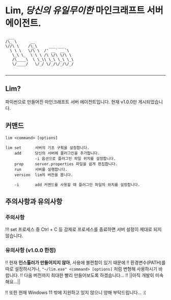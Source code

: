 # Lim, *당신의 유일무이한* **마인크래프트 서버 에이전트.**

```
 ___                          
/\_ \      __                 
\//\ \    /\_\     ___ ___    
  \ \ \   \/\ \  /' __` __`\  
   \_\ \_  \ \ \ /\ \/\ \/\ \ 
   /\____\  \ \_\\ \_\ \_\ \_\
   \/____/   \/_/ \/_/\/_/\/_/
                             
```

---
## Lim?
파이썬으로 만들어진 마인크래프트 서버 에이전트입니다. 현재 v1.0.0만 게시되었습니다.

## 커맨드
```
lim <command> [options]

lim set      서버의 기초 구획을 설정합니다.
    add      당신의 서버에 플러그인을 추가합니다. 
             -i 옵션으로 플러그인 파일 위치를 설정합니다.
    prop     server.properties 파일을 쉽게 편집합니다.
    run      서버를 실행합니다.
    version  lim의 버전을 봅니다.

    -i       add 커맨드를 사용할 때 플러그인 파일의 위치를 설정합니다.
```

## 주의사항과 유의사항
### 주의사항
!!! set 프로세스 중 Ctrl + C 등 강제로 프로세스를 종료하면 서버 설정이 제대로 되지 않습니다.

### 유의사항 (v1.0.0 한정)

!! 현재 **인스톨러가 만들어지지 않아**, 사용에 불편함이 있기 때문에
!! 환경변수(PATH)를 따로 설정하시거나,  `"~/lim.exe" <command> [options]` 처럼 변형해 사용하시기 바랍니다.
!! 다음 버전까지 최대한 빨리 만들어보도록 하겠습니다...
!! ||아직 개발이 미숙해요...||

!! 또한 현재 Windows 11 밖에 지원하고 있지 않으니 양해 부탁드립니다... :(